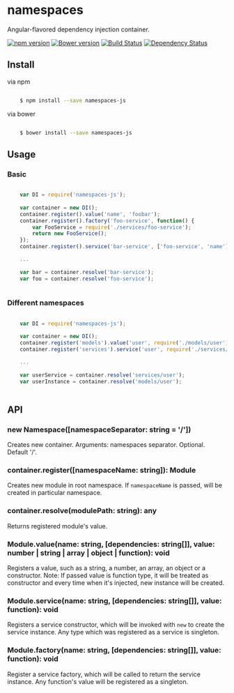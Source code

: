 # namespaces

Angular-flavored dependency injection container. 

[![npm version](https://badge.fury.io/js/namespaces.svg)](https://www.npmjs.com/package/namespaces-js)
[![Bower version](https://badge.fury.io/bo/namespaces.svg)](http://badge.fury.io/bo/namespaces-js)
[![Build Status](https://secure.travis-ci.org/ziflex/namespaces.svg?branch=master)](http://travis-ci.org/ziflex/namespaces)
[![Dependency Status](https://david-dm.org/ziflex/namespaces.svg)](https://david-dm.org/ziflex/namespaces)

## Install

via npm

```sh

    $ npm install --save namespaces-js

```
via bower

```sh

    $ bower install --save namespaces-js

```

## Usage

### Basic

```javascript

    var DI = require('namespaces-js');
    
    var container = new DI();
    container.register().value('name', 'foobar');
    container.register().factory('foo-service', function() {
        var FooService = require('./services/foo-service');
        return new FooService();
    });
    container.register().service('bar-service', ['foo-service', 'name'], require('./services/bar-service'));

    ...
    
    var bar = container.resolve('bar-service');
    var foo = container.resolve('foo-service');
  
```

### Different namespaces

```javascript

    var DI = require('namespaces-js');
    
    var container = new DI();
    container.register('models').value('user', require('./models/user');
    container.register('services').service('user', require('./services/user');

    ...
    
    var userService = container.resolve('services/user');
    var userInstance = container.resolve('models/user');
  
```

## API

### new Namespace([namespaceSeparator: string = '/'])

Creates new container.
Arguments: namespaces separator. Optional. Default '/'.

### container.register([namespaceName: string]): Module
Creates new module in root namespace.
If `namespaceName` is passed, will be created in particular namespace.

### container.resolve(modulePath: string): any
Returns registered module's value.

### Module.value(name: string, [dependencies: string[]], value: number | string | array | object | function): void
Registers a value, such as a string, a number, an array, an object or a constructor.
Note: If passed value is function type, it will be treated as constructor and every time when it's injected, new instance will be created.

### Module.service(name: string, [dependencies: string[]], value: function): void
Registers a service constructor, which will be invoked with `new` to create the service instance.
Any type which was registered as a service is singleton.

### Module.factory(name: string, [dependencies: string[]], value: function): void
Register a service factory, which will be called to return the service instance.
Any function's value will be registered as a singleton.